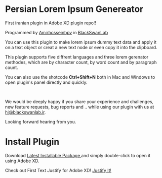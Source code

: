 Persian Lorem Ipsum Genereator
==============================

First iranian plugin in Adobe XD plugin repo!!

Programmed by [Amirhosseinhpv](https://amirhosseinhpv.ir/) in [BlackSwanLab](https://blackswanlab.ir/)

You can use this plugin to make lorem ipsum dummy text data and apply it on a
text object or creat a new text node or even copy it into the clipboard.

This plugin supports five diffrent languages and three lorem gerenator methodes,
which are by character count, by word count and by paragraph count.

You can also use the shotcode **Ctrl+Shift+N** both in Mac and Windows to open
plugin's panel directly and quickly.

 

We would be deeply happy if you share your experience and challenges, new
feature requests, bug reports and .. while using our plugin with us at
hi@blackswanlab.ir.

Looking forward hearing from you.

Install Plugin
==============================
Download [Latest Installable Package ](https://github.com/amirhosseinhpv/adobe-xd-lorem-saz/releases) and simply double-click to open it using Adobe XD.

Check out First Text Justify for Adobe XD! [Justify It!](https://amirhosseinhpv.github.io/adobe-xd-justify-it/)
